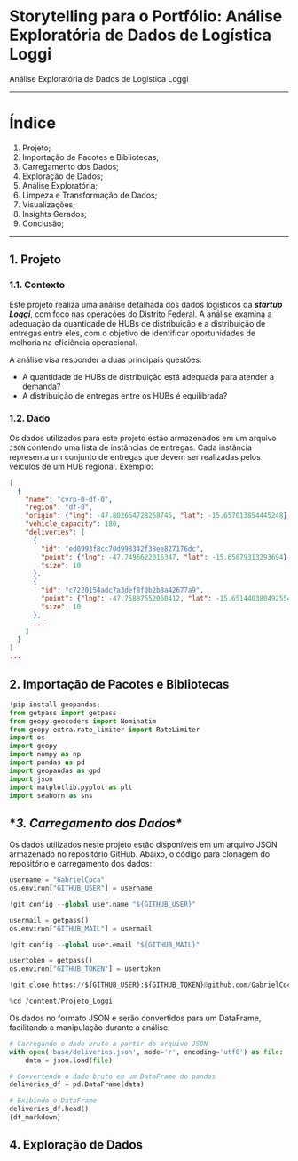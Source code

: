 
# **Storytelling para o Portfólio**: Análise Exploratória de Dados de Logística Loggi

Análise Exploratória de Dados de Logística Loggi

---

# **Índice**

<ol type="1">
  <li>Projeto;</li>
  <li>Importação de Pacotes e Bibliotecas;</li>
  <li>Carregamento dos Dados;</li>
  <li>Exploração de Dados;</li>
  <li>Análise Exploratória;</li>
  <li>Limpeza e Transformação de Dados;</li>
  <li>Visualizações;</li>
  <li>Insights Gerados;</li>
  <li>Conclusão;</li>
</ol>

---

## **1\. Projeto**

### 1.1. Contexto

Este projeto realiza uma análise detalhada dos dados logísticos da ***startup Loggi***, com foco nas operações do Distrito Federal. A análise examina a adequação da quantidade de HUBs de distribuição e a distribuição de entregas entre eles, com o objetivo de identificar oportunidades de melhoria na eficiência operacional.

A análise visa responder a duas principais questões:

*   A quantidade de HUBs de distribuição está adequada para atender a demanda?
*   A distribuição de entregas entre os HUBs é equilibrada?

### 1.2. Dado

Os dados utilizados para este projeto estão armazenados em um arquivo `JSON` contendo uma lista de instâncias de entregas. Cada instância representa um conjunto de entregas que devem ser realizadas pelos veículos de um HUB regional. Exemplo:

```json
[
  {
    "name": "cvrp-0-df-0",
    "region": "df-0",
    "origin": {"lng": -47.802664728268745, "lat": -15.657013854445248},
    "vehicle_capacity": 180,
    "deliveries": [
      {
        "id": "ed0993f8cc70d998342f38ee827176dc",
        "point": {"lng": -47.7496622016347, "lat": -15.65879313293694},
        "size": 10
      },
      {
        "id": "c7220154adc7a3def8f0b2b8a42677a9",
        "point": {"lng": -47.75887552060412, "lat": -15.651440380492554},
        "size": 10
      },
      ...
    ]
  }
]
...
```
## **2\. Importação de Pacotes e Bibliotecas**

```python
!pip install geopandas;
from getpass import getpass
from geopy.geocoders import Nominatim
from geopy.extra.rate_limiter import RateLimiter
import os
import geopy
import numpy as np
import pandas as pd
import geopandas as gpd
import json
import matplotlib.pyplot as plt
import seaborn as sns
```
## **3\. Carregamento dos Dados\**

Os dados utilizados neste projeto estão disponíveis em um arquivo JSON armazenado no repositório GitHub. Abaixo, o código para clonagem do repositório e carregamento dos dados:

```python
username = "GabrielCoca"
os.environ["GITHUB_USER"] = username

!git config --global user.name "${GITHUB_USER}"

usermail = getpass()
os.environ["GITHUB_MAIL"] = usermail

!git config --global user.email "${GITHUB_MAIL}"

usertoken = getpass()
os.environ["GITHUB_TOKEN"] = usertoken

!git clone https://${GITHUB_USER}:${GITHUB_TOKEN}@github.com/GabrielCoca/Projeto_Loggi.git

%cd /content/Projeto_Loggi
```
Os dados no formato JSON e serão convertidos para um DataFrame, facilitando a manipulação durante a análise.

```python
# Carregando o dado bruto a partir do arquivo JSON
with open('base/deliveries.json', mode='r', encoding='utf8') as file:
    data = json.load(file)

# Convertendo o dado bruto em um DataFrame do pandas
deliveries_df = pd.DataFrame(data)

# Exibindo o DataFrame
deliveries_df.head()
{df_markdown}
```

## **4\. Exploração de Dados**
